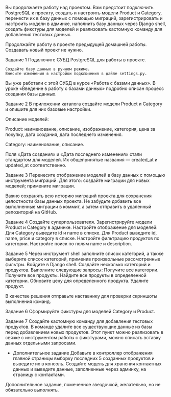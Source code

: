 Вы продолжаете работу над проектом. Вам предстоит подключить PostgreSQL к проекту, создать и настроить модели Product и 
Category, перенести их в базу данных с помощью миграций, зарегистрировать и настроить модели в админке, 
наполнить базу данных через Django shell, создать фикстуры для моделей и 
реализовать кастомную команду для добавления тестовых данных.

Продолжайте работу в проекте предыдущей домашней работы. Создавать новый проект не нужно.


Задание 1
Подключите СУБД PostgreSQL для работы в проекте.

    Создайте базу данных в ручном режиме.
    Внесите изменения в настройки подключения в файле settings.py.

Вы уже работали с этой СУБД в курсе «Работа с базами данных». 
В уроке «Введение в работу с базами данных» подробно описан процесс создания базы данных.


Задание 2
В приложении каталога создайте модели Product и Category и 
опишите для них базовые настройки.

Описание моделей:

Product:
    наименование,
    описание,
    изображение,
    категория,
    цена за покупку,
    дата создания,
    дата последнего изменения.

Category:
    наименование,
    описание.

Поля «Дата создания» и «Дата последнего изменения» стали стандартом для моделей. 
Их общепринятые названия — created_at и updated_at соответственно.


Задание 3
Перенесите отображение моделей в базу данных с помощью инструмента миграций. 
Для этого:
    создайте миграции для новых моделей;
    примените миграции.

Важно сохранять всю историю миграций проекта для сохранения целостности базы данных проекта. 
Не забудьте добавить все выполненные миграции в коммит, а затем отправить в удаленный репозиторий на GitHub.


Задание 4
Создайте суперпользователя.
Зарегистрируйте модели Product и Category в админке.
Настройте отображение для моделей:
    Для Category выведите id и name в списке.
    Для Product выведите id, name, price и category в списке.
    Настройте фильтрацию продуктов по категории.
    Настройте поиск по полям name и description.


Задание 5
Через инструмент shell заполните список категорий, а также выберите список категорий, 
применив произвольные рассмотренные фильтры.
    Войдите в Django shell.
    Создайте несколько категорий и продуктов.
    Выполните следующие запросы:
        Получите все категории.
        Получите все продукты.
        Найдите все продукты в определенной категории.
        Обновите цену для определенного продукта.
        Удалите продукт.

В качестве решения отправьте наставнику для проверки скриншоты выполнения команд.


Задание 6
Сформируйте фикстуры для моделей Category и Product.


Задание 7
Создайте кастомную команду для добавления тестовых продуктов.
В команде удалите все существующие данные из базы перед добавлением новых продуктов.
Этот пункт можно реализовать в связке с инструментом работы с фикстурами, 
можно описать вставку данных отдельными запросами.


* Дополнительное задание
Добавьте в контроллер отображения главной страницы выборку последних 5 созданных продуктов и выведите их в консоль.
Создайте модель для хранения контактных данных и выведите данные, заполненные через админку, на страницу с контактами.

Дополнительное задание, помеченное звездочкой, желательно, но не обязательно выполнять.